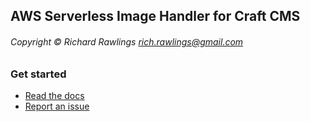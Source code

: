 ## AWS Serverless Image Handler for Craft CMS
###### Copyright © Richard Rawlings <rich.rawlings@gmail.com>

### Get started

- [Read the docs](https://github.com/richrawlings/craft-aws-serverless-image-handler/wiki/Documentation)
- [Report an issue](https://github.com/richrawlings/craft-aws-serverless-image-handler/issues)
